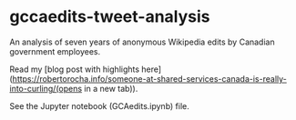 # gccaedits-tweet-analysis
An analysis of seven years of anonymous Wikipedia edits by Canadian government employees.

Read my [blog post with highlights here](https://robertorocha.info/someone-at-shared-services-canada-is-really-into-curling/(opens in a new tab)).

See the Jupyter notebook (GCAedits.ipynb) file.

